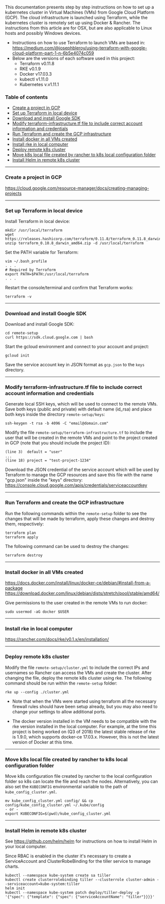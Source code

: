 This documentation presents step by step instructions on how to set up a kubernetes cluster in Virtual Machines (VMs) from Google Cloud Platform (GCP). The cloud infrastructure is launched using Terraform, while the kubernetes cluster is remotely set up using Docker & Rancher. The instructions from this article are for OSX, but are also applicable to Linux hosts and possibly Windows devices.

* Instructions on how to use Terraform to launch VMs are based in: https://medium.com/@josephbleroy/using-terraform-with-google-cloud-platform-part-1-n-6b5e4074c059
* Below are the versions of each software used in this project:
  * Terraform v0.11.8
  * RKE v0.1.9
  * Docker v17.03.3
  * kubectl v1.11.0
  * Kubernetes v.v1.11.1

### Table of contents
<!--ts-->
 * [Create a project in GCP](#create-a-project-in-gcp)</li>
 * [Set up Terraform in local device](#set-up-terraform-in-local-device)</li>
 * [Download and install Google SDK](#download-and-install-google-sdk)</li>
 * [Modify terraform-infrastructure.tf file to include correct account information and credentials](#modify-terraform-infrastructuretf-file-to-include-correct-account-information-and-credentials)</li>
 * [Run Terraform and create the GCP infrastructure](#run-terraform-and-create-the-gcp-infrastructure)</li>
 * [Install docker in all VMs created](#install-docker-in-all-vms-created)</li>
 * [Install rke in local computer](#install-rke-in-local-computer)</li>
 * [Deploy remote k8s cluster](#deploy-remote-k8s-cluster)</li>
 * [Move k8s local file created by rancher to k8s local configuration folder](#move-k8s-local-file-created-by-rancher-to-k8s-local-configuration-folder)</li>
 * [Install Helm in remote k8s cluster](#install-helm-in-remote-k8s-cluster)</li>
<!--te-->

---
### Create a project in GCP

https://cloud.google.com/resource-manager/docs/creating-managing-projects

---
### Set up Terraform in local device

Install Terraform in local device:
```
mkdir /usr/local/terraform
wget https://releases.hashicorp.com/terraform/0.11.8/terraform_0.11.8_darwin_amd64.zip
unzip terraform_0.10.8_darwin_amd64.zip -d /usr/local/terraform
```

Set the PATH variable for Terraform:
```
vim ~/.bash_profile
. . .
# Required by Terraform
export PATH=$PATH:/usr/local/terraform
. . .
```

Restart the console/terminal and confirm that Terraform works:
```
terraform -v
```

---
### Download and install Google SDK

Download and install Google SDK:
```
cd remote-setup
curl https://sdk.cloud.google.com | bash
```

Start the gcloud environment and connect to your account and project:
```
gcloud init
```

Save the service account key in JSON format as `gcp.json` to the `keys` directory.

---
### Modify terraform-infrastructure.tf file to include correct account information and credentials

Generate local SSH keys, which will be used to connect to the remote VMs. Save both keys (public and private) with default name (id_rsa) and place both keys inside the directory `remote-setup/keys`:
```
ssh-keygen -t rsa -b 4096 -C "email@domain.com"
```

Modify the file `remote-setup/terraform-infrastructure.tf` to include the user that will be created in the remote VMs and point to the project created in GCP (note that you should include the project ID):
```
(line 3)  default = "user"
...
(line 18) project = "test-project-1234"
```

Download the JSON credential of the service account which will be used by Terraform to manage the GCP resources and save this file with the name "gcp.json" inside the "keys" directory:
https://console.cloud.google.com/apis/credentials/serviceaccountkey

---
### Run Terraform and create the GCP infrastructure

Run the following commands within the `remote-setup` folder to see the changes that will be made by terraform, apply these changes and destroy them, respectively:
```
terraform plan
terraform apply
```

The following command can be used to destroy the changes:
```
terraform destroy
```

---
### Install docker in all VMs created

https://docs.docker.com/install/linux/docker-ce/debian/#install-from-a-package
https://download.docker.com/linux/debian/dists/stretch/pool/stable/amd64/

Give permissions to the user created in the remote VMs to run docker:
```
sudo usermod -aG docker $USER
```

---
### Install rke in local computer
https://rancher.com/docs/rke/v0.1.x/en/installation/

---
### Deploy remote k8s cluster

Modify the file `remote-setup/cluster.yml` to include the correct IPs and usernames so Rancher can access the VMs and create the cluster. After changing the file, deploy the remote k8s cluster using rke. The following command should be run within the `remote-setup` folder:

```
rke up --config ./cluster.yml
```

* Note that when the VMs were started using terraform all the necessary firewall rules should have been setup already, but you may also need to change your settings to allow additional ports.

* The docker version installed in the VM needs to be compatible with the rke version installed in the local computer. For example, at the time this project is being worked on (Q3 of 2018) the latest stable release of rke is 1.9.0, which supports docker-ce 17.03.x. However, this is not the latest version of Docker at this time.

---
### Move k8s local file created by rancher to k8s local configuration folder

Move k8s configuration file created by rancher to the local configuration folder so k8s can locate the file and reach the nodes. Alternatively, you can also set the `KUBECONFIG` environmental variable to the path of `kube_config_cluster.yml`.
```
mv kube_config_cluster.yml config/ && cp config/kube_config_cluster.yml ~/.kube/config
- or -
export KUBECONFIG=$(pwd)/kube_config_cluster.yml
```

---
### Install Helm in remote k8s cluster

See https://github.com/helm/helm for instructions on how to install Helm in your local computer.

Since RBAC is enabled in the cluster it's necessary to create a ServiceAccount and ClusterRobeBinding for the tiller service to manage charts.
```
kubectl --namespace kube-system create sa tiller
kubectl create clusterrolebinding tiller --clusterrole cluster-admin --serviceaccount=kube-system:tiller
helm init
kubectl --namespace kube-system patch deploy/tiller-deploy -p '{"spec": {"template": {"spec": {"serviceAccountName": "tiller"}}}}'
```
